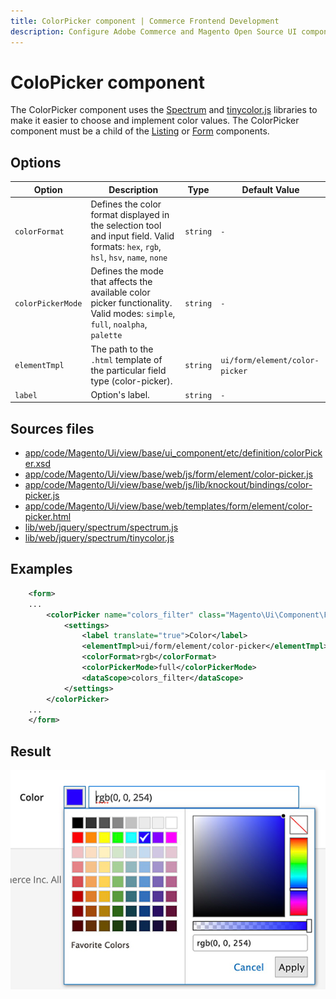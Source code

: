 ```yaml
---
title: ColorPicker component | Commerce Frontend Development
description: Configure Adobe Commerce and Magento Open Source UI components and integrate them with other components.
---
```


# ColoPicker component

The ColorPicker component uses the [Spectrum](https://bgrins.github.io/spectrum/) and [tinycolor.js](https://bgrins.github.io/TinyColor/) libraries to make it easier to choose and implement color values.
The ColorPicker component must be a child of the [Listing](listing-grid.md) or [Form](form.md) components.

## Options

|Option|Description|Type|Default Value|
|--- |--- |--- |--- |
|`colorFormat`|Defines the color format displayed in the selection tool and input field. Valid formats: `hex`, `rgb`, `hsl`, `hsv`, `name`, `none`|`string`|`-`|
|`colorPickerMode`|Defines the mode that affects the available color picker functionality. Valid modes: `simple`, `full`, `noalpha`, `palette`|`string`|`-`|
|`elementTmpl`|The path to the `.html` template of the particular field type (color-picker).|`string`|`ui/form/element/color-picker`|
|`label`|Option's label.|`string`|`-`|

## Sources files

-  [app/code/Magento/Ui/view/base/ui_component/etc/definition/colorPicker.xsd](https://github.com/magento/magento2/blob/2.4/app/code/Magento/Ui/view/base/ui_component/etc/definition/colorPicker.xsd)
-  [app/code/Magento/Ui/view/base/web/js/form/element/color-picker.js](https://github.com/magento/magento2/blob/2.4/app/code/Magento/Ui/view/base/web/js/form/element/color-picker.js)
-  [app/code/Magento/Ui/view/base/web/js/lib/knockout/bindings/color-picker.js](https://github.com/magento/magento2/blob/2.4/app/code/Magento/Ui/view/base/web/js/lib/knockout/bindings/color-picker.js)
-  [app/code/Magento/Ui/view/base/web/templates/form/element/color-picker.html](https://github.com/magento/magento2/blob/2.4/app/code/Magento/Ui/view/base/web/templates/form/element/color-picker.html)
-  [lib/web/jquery/spectrum/spectrum.js](https://github.com/magento/magento2/blob/2.4/lib/web/jquery/spectrum/spectrum.js)
-  [lib/web/jquery/spectrum/tinycolor.js](https://github.com/magento/magento2/blob/2.4/lib/web/jquery/spectrum/tinycolor.js)

## Examples

```xml
    <form>
    ...
        <colorPicker name="colors_filter" class="Magento\Ui\Component\Form\Element\ColorPicker" component="Magento_Ui/js/form/element/color-picker">
            <settings>
                <label translate="true">Color</label>
                <elementTmpl>ui/form/element/color-picker</elementTmpl>
                <colorFormat>rgb</colorFormat>
                <colorPickerMode>full</colorPickerMode>
                <dataScope>colors_filter</dataScope>
            </settings>
        </colorPicker>
    ...
    </form>
```

## Result

![Color Picker Component](../../_images/ui-components/color_picker_result.png)
